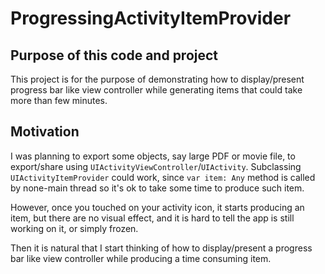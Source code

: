 # ProgressingActivityItemProvider

## Purpose of this code and project
This project is for the purpose of demonstrating how to display/present progress bar like view controller while generating items that could take more than few minutes.

## Motivation
I was planning to export some objects, say large PDF or movie file, to export/share using `UIActivityViewController`/`UIActivity`.  Subclassing `UIActivityItemProvider` could work, since `var item: Any` method is called by none-main thread so it's ok to take some time to produce such item.

However, once you touched on your activity icon, it starts producing an item, but there are no visual effect, and it is hard to tell the app is still working on it, or simply frozen.

Then it is natural that I start thinking of how to display/present a progress bar like view controller while producing a time consuming item.



